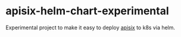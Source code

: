 # apisix-helm-chart-experimental
Experimental project to make it easy to deploy [apisix](https://github.com/apache/incubator-apisix) to k8s via helm.
